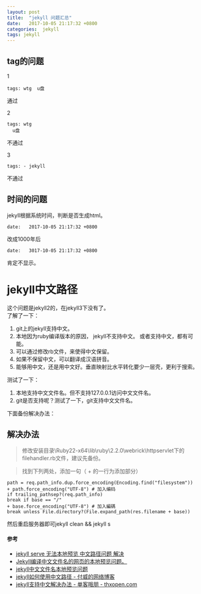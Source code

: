 ```yaml
---
layout: post
title:  "jekyll 问题汇总"
date:   2017-10-05 21:17:32 +0800
categories:  jekyll
tags: jekyll
---
```




## tag的问题 ##

1

	tags: wtg  u盘

通过

2

	tags: wtg
	  u盘

不通过

3

	tags: - jekyll

不通过

## 时间的问题 ##
jekyll根据系统时间，判断是否生成html。

	date:   2017-10-05 21:17:32 +0800

改成1000年后

	date:   3017-10-05 21:17:32 +0800

肯定不显示。

# jekyll中文路径 #
这个问题是jekyll2的，在jekyll3下没有了。  
了解了一下：

1. git上的jekyll支持中文。
2. 本地因为ruby编译版本的原因， jekyll不支持中文。 或者支持中文，都有可能。
3. 可以通过修改rb文件，来使得中文保留。
4. 如果不保留中文，可以翻译成汉语拼音。
5. 能够用中文，还是用中文好。垂直映射比水平转化要少一层壳，更利于搜索。

测试了一下：

1. 本地支持中文文件名。但不支持127.0.0.1访问中文文件名。
2. git是否支持呢？测试了一下，git支持中文文件名。

下面备份解决办法：

## 解决办法 ##

> 修改安装目录\Ruby22-x64\lib\ruby\2.2.0\webrick\httpservlet下的filehandler.rb文件，建议先备份。

> 找到下列两处，添加一句（ + 的一行为添加部分）

> 
	path = req.path_info.dup.force_encoding(Encoding.find("filesystem"))
	+ path.force_encoding("UTF-8") # 加入编码
	if trailing_pathsep?(req.path_info)
	break if base == "/"
	+ base.force_encoding("UTF-8") # 加入編碼
	break unless File.directory?(File.expand_path(res.filename + base))
然后重启服务器即可jekyll clean && jekyll s



#### 参考 ####

* [jekyll serve 无法本地预览 中文路径问题 解决](https://rawbin-.github.io/开发技术/2015/06/13/jekyll-serve/)
* [Jekyll编译中文文件名的网页的本地预览问题。](http://www.oschina.net/question/1396651_132154)
* [jekyll中文文件名本地预览问题](http://kael-aiur.com/入门指引/jekyll中文文件名本地预览问题.html)
* [jekyll如何使用中文路径 - 付威的网络博客](http://blog.laofu.online/2017/08/06/jekyll-cn-path/)
* [jekyll支持中文解决办法 - 单客哦朋 - thxopen.com](http://www.thxopen.com/jekyll/2014/04/17/jekyll-able-gbk.html)